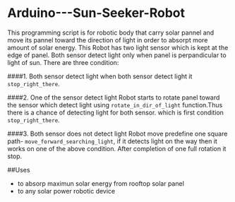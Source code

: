 Arduino---Sun-Seeker-Robot
=========================
This programming script is for robotic body that carry solar pannel and move its pannel toward the direction of light  in order to absorpt more amount of solar energy. This Robot has two light sensor which is kept at the edge of panel. Both sensor detect light only when panel is perpandicular to light of sun. There are three condition:

####1. Both sensor detect light
when both sensor detect light it `stop_right_there`.

####2. One of the sensor detect light
Robot starts to rotate panel toward the sensor which detect light using `rotate_in_dir_of_light` function.Thus there is a chance of detecting light for both sensor. which is first condition `stop_right_there`.

####3. Both sensor does not detect light
Robot move predefine one square path- `move_forward_searching_light`, if it detects light on the way then it works on one of the above condition. After completion of one full rotation it stop.

##Uses
* to absorp maximun solar energy from rooftop solar panel
* to any solar power robotic device
